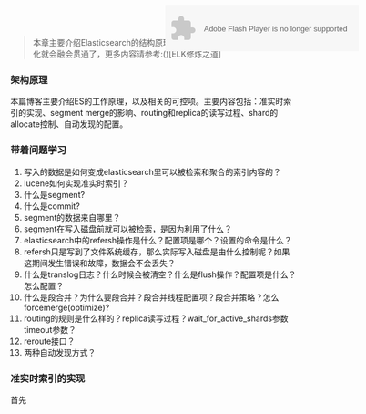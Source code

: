 <p><object style="display: block; position: absolute; top:10px; left:500px;" width="340" height="80" data="http://music.163.com/style/swf/widget.swf?sid=175206&amp;type=2&amp;auto=0&amp;width=320&amp;height=66" type="application/x-shockwave-flash"></object></p>
<blockquote>
    本章主要介绍Elasticsearch的结构原理，熟悉了这个，针对es的管理、优化就会融会贯通了，更多内容请参考:()[ELK修炼之道]
</blockquote>

### 架构原理

本篇博客主要介绍ES的工作原理，以及相关的可控项。主要内容包括：准实时索引的实现、segment merge的影响、routing和replica的读写过程、shard的allocate控制、自动发现的配置。  

### 带着问题学习
1. 写入的数据是如何变成elasticsearch里可以被检索和聚合的索引内容的？  
2. lucene如何实现准实时索引？  
3. 什么是segment?  
4. 什么是commit?  
5. segment的数据来自哪里？  
6. segment在写入磁盘前就可以被检索，是因为利用了什么？  
7. elasticsearch中的refersh操作是什么？配置项是哪个？设置的命令是什么？  
8. refersh只是写到了文件系统缓存，那么实际写入磁盘是由什么控制呢？如果这期间发生错误和故障，数据会不会丢失？  
9. 什么是translog日志？什么时候会被清空？什么是flush操作？配置项是什么？怎么配置？  
10. 什么是段合并？为什么要段合并？段合并线程配置项？段合并策略？怎么forcemerge(optimize)?  
11. routing的规则是什么样的？replica读写过程？wait_for_active_shards参数timeout参数？  
12. reroute接口？  
13. 两种自动发现方式？  

### 准实时索引的实现
首先

